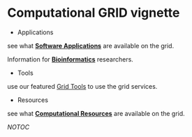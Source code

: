 # Computational GRID vignette


- Applications

see what **[Software Applications](/wiki/spaces/BeSTGRID/pages/3818228813)** are available on the grid.

Information for **[Bioinformatics](category-bioinformatics.md)** researchers.

- Tools

use our featured [Grid Tools](/wiki/spaces/BeSTGRID/pages/3818228739) to use the grid services.
- Resources

see what **[Computational Resources](/wiki/spaces/BeSTGRID/pages/3818228727)** are available on the grid.

_*NOTOC*_ 
